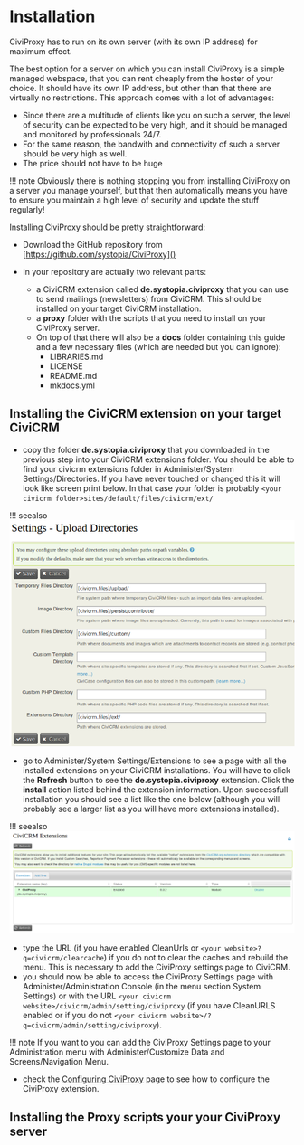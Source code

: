 # Installation

CiviProxy has to run on its own server (with its own IP address) for maximum effect.

The best option for a server on which you can install CiviProxy is a simple managed webspace, that you can rent cheaply from the hoster of your choice. It should have its own IP address, but other than that there are virtually no restrictions. This approach comes with a lot of advantages:
 
* Since there are a multitude of clients like you on such a server, the level of security can be expected to be very high, and it should be managed and monitored by professionals 24/7.
* For the same reason, the bandwith and connectivity of such a server should be very high as well. 
* The price should not have to be huge

!!! note
    Obviously there is nothing stopping you from installing CiviProxy on a server you manage yourself, but that then automatically means you have to ensure you maintain a high level of security and update the stuff regularly!
    
Installing CiviProxy should be pretty straightforward:

* Download the GitHub repository from [https://github.com/systopia/CiviProxy]()
* In your repository are actually two relevant parts:

    * a CiviCRM extension called **de.systopia.civiproxy** that you can use to send mailings (newsletters) from CiviCRM. This should be installed on your target CiviCRM installation.
    * a **proxy** folder with the scripts that you need to install on your CiviProxy server.
    * On top of that there will also be a **docs** folder containing this guide and a few necessary files (which are needed but you can ignore):
        * LIBRARIES.md
        * LICENSE
        * README.md
        * mkdocs.yml
 
## Installing the CiviCRM extension on your target CiviCRM
* copy the folder **de.systopia.civiproxy** that you downloaded in the previous step into your CiviCRM extensions folder. You should be able to find your civicrm extensions folder in Administer/System Settings/Directories. If you have never touched or changed this it will look like screen print below. In that case your folder is probably `<your civicrm folder>sites/default/files/civicrm/ext/`

!!! seealso
    ![Screen print of the Administer/System Settings/Directories form](img/civicrm_directories.png)
     
* go to Administer/System Settings/Extensions to see a page with all the installed extensions on your CiviCRM installations. You will have to click the **Refresh** button to see the **de.systopia.civiproxy** extension. Click the **install** action listed behind the extension information. Upon successfull installation you should see a list like the one below (although you will probably see a larger list as you will have more extensions installed).

!!! seealso
    ![Screen print of the extensions page after successfull installation](img/extensions_list.png)
    
* type the URL (if you have enabled CleanUrls or `<your website>?q=civicrm/clearcache`) if you do not to clear the caches and rebuild the menu. This is necessary to add the CiviProxy settings page to CiviCRM.
* you should now be able to access the CiviProxy Settings page with Administer/Administration Console (in the menu section System Settings) or with the URL `<your civicrm website>/civicrm/admin/setting/civiproxy` (if you have CleanURLS enabled or if you do not `<your civicrm website>/?q=civicrm/admin/setting/civiproxy`). 

!!! note
    If you want to you can add the CiviProxy Settings page to your Administration menu with Administer/Customize Data and Screens/Navigation Menu.
    
* check the [Configuring CiviProxy](configuration.md) page to see how to configure the CiviProxy extension. 

## Installing the Proxy scripts your your CiviProxy server
